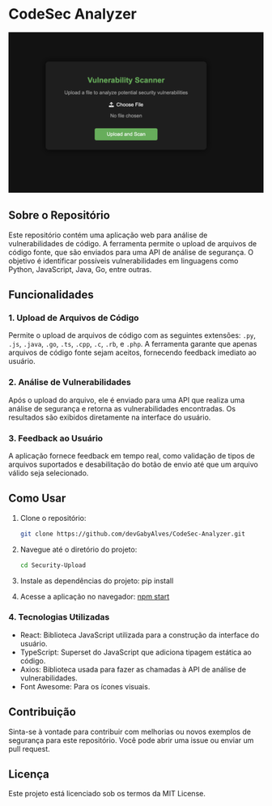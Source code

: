 # CodeSec Analyzer

![Interface](./public/CodeSec-Analyzer.png)

## Sobre o Repositório

Este repositório contém uma aplicação web para análise de vulnerabilidades de código. A ferramenta permite o upload de arquivos de código fonte, que são enviados para uma API de análise de segurança. O objetivo é identificar possíveis vulnerabilidades em linguagens como Python, JavaScript, Java, Go, entre outras.

## Funcionalidades

### 1. Upload de Arquivos de Código
Permite o upload de arquivos de código com as seguintes extensões: `.py`, `.js`, `.java`, `.go`, `.ts`, `.cpp`, `.c`, `.rb`, e `.php`. A ferramenta garante que apenas arquivos de código fonte sejam aceitos, fornecendo feedback imediato ao usuário.

### 2. Análise de Vulnerabilidades
Após o upload do arquivo, ele é enviado para uma API que realiza uma análise de segurança e retorna as vulnerabilidades encontradas. Os resultados são exibidos diretamente na interface do usuário.

### 3. Feedback ao Usuário
A aplicação fornece feedback em tempo real, como validação de tipos de arquivos suportados e desabilitação do botão de envio até que um arquivo válido seja selecionado.

## Como Usar

1. Clone o repositório:
   ```bash
   git clone https://github.com/devGabyAlves/CodeSec-Analyzer.git

2. Navegue até o diretório do projeto:
    ```bash
    cd Security-Upload

3. Instale as dependências do projeto:
    pip install 

4. Acesse a aplicação no navegador:
    [npm start](http://localhost:3000)

### 4. Tecnologias Utilizadas
- React: Biblioteca JavaScript utilizada para a construção da interface do usuário.
- TypeScript: Superset do JavaScript que adiciona tipagem estática ao código.
- Axios: Biblioteca usada para fazer as chamadas à API de análise de vulnerabilidades.
- Font Awesome: Para os ícones visuais.

## Contribuição

Sinta-se à vontade para contribuir com melhorias ou novos exemplos de segurança para este repositório. Você pode abrir uma issue ou enviar um pull request.

## Licença

Este projeto está licenciado sob os termos da MIT License.